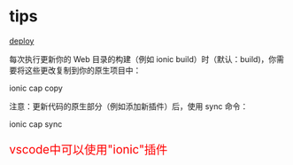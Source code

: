 # tips

[deploy](https://ionic.nodejs.cn/vue/your-first-app/deploying-mobile)

每次执行更新你的 Web 目录的构建（例如 ionic build）时（默认：build)，你需要将这些更改复制到你的原生项目中：

ionic cap copy

注意：更新代码的原生部分（例如添加新插件）后，使用 sync 命令：

ionic cap sync
<p style="color:red;font-size:21px">
vscode中可以使用"ionic"插件
</p>